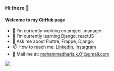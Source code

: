 ### Hi there 👋
#### Welcome to my GitHub page
- 🔭 I’m currently working on project-manager
- 🌱 I’m currently learning Django, reactJS
- 💬 Ask me about Fluttre, Frappe, Django.
- 📫 How to reach me: [LinkedIn](https://www.linkedin.com/in/mohammed-haris-k/), [Instagram](https://www.instagram.com/mohammed_haris___/)
- 💬 Mail me at: mohammedharis.k.01@gmail.com


<img src='https://github-readme-stats.vercel.app/api?username=M0hammedHaris&&show_icons=true&title_color=ffffff&icon_color=bb2acf&text_color=daf7dc&bg_color=546473'>
<!--
**M0hammedHaris/M0hammedHaris** is a ✨ _special_ ✨ repository because its `README.md` (this file) appears on your GitHub profile.

Here are some ideas to get you started:

- 🔭 I’m currently working on ...
- 🌱 I’m currently learning ...
- 👯 I’m looking to collaborate on ...
- 🤔 I’m looking for help with ...
- 💬 Ask me about ...
- 📫 How to reach me: ...
- 😄 Pronouns: ...
- ⚡ Fun fact: ...
-->
